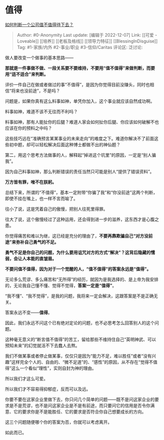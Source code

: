 # 值得
[如何判断一个公司值不值得待下去？](https://www.zhihu.com/question/66457985/answer/2790652377)

> Author: #0-Anonymity
> Last update: [编辑于 2022-12-07]
> Link: [[可爱 - Loveable]] [[培养]] [[老板及格线]] [[领导力特征]] [[BlessingInDisguise]]
> Tag: #1-家族/内外 #2-事业/职业 #3-信仰/Caritas
> 评论区:
> 泛讨论:

做人要改变一个做事的基本思路——

**那就是一件事做不做、一段关系要不要维持，不要用“值不值得”来做判断，而要用“适不适合”来判断。**

评价一件自己在做或者做过的事“不值得”，是因为你觉得目前没赚头，同时也相信“将来也没前途”，不是吗？

问题是，如果你真有这么料事如神，单凭你加入，这个事业就应该自然成功啊。

料事如神，难道不该不无往而不利吗？

料事如神，那有人能扯你的后腿？难道人家会如何扯你后腿、你应该如何破解不也应该在你的预料之中吗？

这些技巧远在“准确预言某某事业的未来走向”的难度之下。难道你解决不了前面这些初中题，却可以轻松解决后面这种博士都做不出的神仙题？

第二，用这个思考方法做事的人，解释起“掉进这个坑里”的原因，一定是“别人骗我”。

因为自己料事如神，那么判断错误的责任当然只可能是别人“提供了错误资料”。

**万方皆有罪，唯不在朕躬。**

总结下来，所谓的“不值得”，基本一定附带“你骗了我”和“你没前途”这两个判断，即使不挂在嘴上，也一样不言而喻了。

往小了说，这是凭着自己的傲慢，把别人往死里得罪。

往大了说，这个傲慢经过了这种运用，还会得到进一步的滋养，这东西才是心腹之患。

你觉得痛苦和难以为继，这已经是充分的理由了，**不要再靠欺骗自己“对方没前途”来弥补自己勇气的不足。**

**勇气不足是你自己的问题，为什么要用诅咒对方的方式“解决”？这背后隐藏的懦弱，会让人本能的直皱眉。**

**不要问值不值得，因为对于一个觉醒的人，“值不值得”的答案永远是“值得”。**

无论多么荒谬、多么痛苦和“无所得”的经历，就因为是我选择的、是上帝为我安排的，无论我自己懂不懂、觉得不觉得，**答案一定是“值得”**。

“我不懂”、“我不觉得”，是我的问题，我将来一定会解决，这跟答案是不是正确无关。

答案永远不变——**值得**。

因此，我们永远不问这个已有绝对定论的问题，也不必思考怎么回答别人的这个问题。

这种毫无意义的“断言值不值得”的苦工，留给那些不维持住自己“英明神武、可以预知未来”的幻觉就活不下去蠢人去熬。

我们不做某事或者停止做某事，仅仅只是因为“能力不足，难以胜任”或者“没有兴趣”这样完全个人的、自由的、“微不足道”的、“感性”的原因，从不存在“觉得不值得”这么一个看似“理性”，实则自封为神的理由。

所以我们才这么可爱。

所以我们才不容易得抑郁症，反而可以及远。

你要不要在这家企业里做下去，你只问几个简单的问题——既不是问这家企业的要求是不是荒谬，也不是问这家企业是不是有前途，而只要问它的信用是否令你满意、它的要求你是不是能胜任、它的要求是否符合你自己想要成长的方向。

这三个问题随便哪个你的答案为否，你就可以考虑离开。

如此而已。
